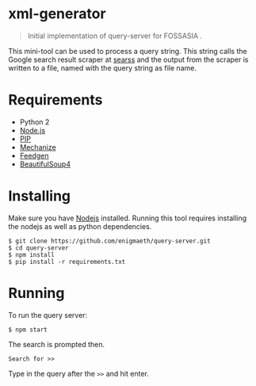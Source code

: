 # xml-generator
> Initial implementation of query-server for FOSSASIA .

This mini-tool can be used to process a query string. This string calls the Google search result scraper at [searss](https://github.com/fossasia/searss) and the output from the scraper is written to a file, named with the query string as file name.



# Requirements
* Python 2
* [Node.js](https://nodejs.org/en/)
* [PIP](https://pip.pypa.io/en/stable/installing/)
* [Mechanize](http://wwwsearch.sourceforge.net/mechanize/)
* [Feedgen](https://github.com/lkiesow/python-feedgen)
* [BeautifulSoup4](https://www.crummy.com/software/BeautifulSoup/bs4/doc/)

# Installing
Make sure you have [Nodejs](https://nodejs.org/en/) installed.
Running this tool requires installing the nodejs as well as python dependencies.
```
$ git clone https://github.com/enigmaeth/query-server.git 
$ cd query-server
$ npm install
$ pip install -r requirements.txt
```

# Running
To run the query server: 
```
$ npm start
```
The search is prompted then.
```
Search for >>
```
Type in the query after the `>>` and hit enter.
